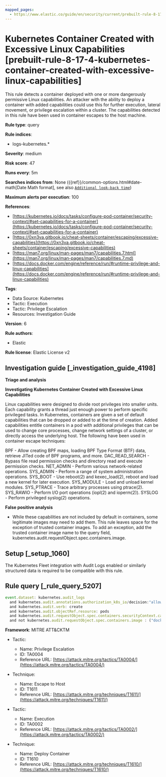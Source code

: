 ```yaml
---
mapped_pages:
  - https://www.elastic.co/guide/en/security/current/prebuilt-rule-8-17-4-kubernetes-container-created-with-excessive-linux-capabilities.html
---
```


# Kubernetes Container Created with Excessive Linux Capabilities [prebuilt-rule-8-17-4-kubernetes-container-created-with-excessive-linux-capabilities]

This rule detects a container deployed with one or more dangerously permissive Linux capabilities. An attacker with the ability to deploy a container with added capabilities could use this for further execution, lateral movement, or privilege escalation within a cluster. The capabilities detected in this rule have been used in container escapes to the host machine.

**Rule type**: query

**Rule indices**:

* logs-kubernetes.*

**Severity**: medium

**Risk score**: 47

**Runs every**: 5m

**Searches indices from**: None ({{ref}}/common-options.html#date-math[Date Math format], see also [`Additional look-back time`](docs-content://solutions/security/detect-and-alert/create-detection-rule.md#rule-schedule))

**Maximum alerts per execution**: 100

**References**:

* [https://kubernetes.io/docs/tasks/configure-pod-container/security-context/#set-capabilities-for-a-container](https://kubernetes.io/docs/tasks/configure-pod-container/security-context/#set-capabilities-for-a-container)
* [https://0xn3va.gitbook.io/cheat-sheets/container/escaping/excessive-capabilities](https://0xn3va.gitbook.io/cheat-sheets/container/escaping/excessive-capabilities)
* [https://man7.org/linux/man-pages/man7/capabilities.7.html](https://man7.org/linux/man-pages/man7/capabilities.7.md)
* [https://docs.docker.com/engine/reference/run/#runtime-privilege-and-linux-capabilities](https://docs.docker.com/engine/reference/run/#runtime-privilege-and-linux-capabilities)

**Tags**:

* Data Source: Kubernetes
* Tactic: Execution
* Tactic: Privilege Escalation
* Resources: Investigation Guide

**Version**: 6

**Rule authors**:

* Elastic

**Rule license**: Elastic License v2

## Investigation guide [_investigation_guide_4198]

**Triage and analysis**

**Investigating Kubernetes Container Created with Excessive Linux Capabilities**

Linux capabilities were designed to divide root privileges into smaller units. Each capability grants a thread just enough power to perform specific privileged tasks. In Kubernetes, containers are given a set of default capabilities that can be dropped or added to at the time of creation. Added capabilities entitle containers in a pod with additional privileges that can be used to change core processes, change network settings of a cluster, or directly access the underlying host. The following have been used in container escape techniques:

BPF - Allow creating BPF maps, loading BPF Type Format (BTF) data, retrieve JITed code of BPF programs, and more. DAC_READ_SEARCH - Bypass file read permission checks and directory read and execute permission checks. NET_ADMIN - Perform various network-related operations. SYS_ADMIN - Perform a range of system administration operations. SYS_BOOT - Use reboot(2) and kexec_load(2), reboot and load a new kernel for later execution. SYS_MODULE - Load and unload kernel modules. SYS_PTRACE - Trace arbitrary processes using ptrace(2). SYS_RAWIO - Perform I/O port operations (iopl(2) and ioperm(2)). SYSLOG - Perform privileged syslog(2) operations.

**False positive analysis**

* While these capabilities are not included by default in containers, some legitimate images may need to add them. This rule leaves space for the exception of trusted container images. To add an exception, add the trusted container image name to the query field, kubernetes.audit.requestObject.spec.containers.image.


## Setup [_setup_1060]

The Kubernetes Fleet integration with Audit Logs enabled or similarly structured data is required to be compatible with this rule.


## Rule query [_rule_query_5207]

```js
event.dataset: kubernetes.audit_logs
  and kubernetes.audit.annotations.authorization_k8s_io/decision:"allow"
  and kubernetes.audit.verb: create
  and kubernetes.audit.objectRef.resource: pods
  and kubernetes.audit.requestObject.spec.containers.securityContext.capabilities.add: ("BPF" or "DAC_READ_SEARCH"  or "NET_ADMIN" or "SYS_ADMIN" or "SYS_BOOT" or "SYS_MODULE" or "SYS_PTRACE" or "SYS_RAWIO"  or "SYSLOG")
  and not kubernetes.audit.requestObject.spec.containers.image : ("docker.elastic.co/beats/elastic-agent:8.4.0" or "rancher/klipper-lb:v0.3.5" or "")
```

**Framework**: MITRE ATT&CKTM

* Tactic:

    * Name: Privilege Escalation
    * ID: TA0004
    * Reference URL: [https://attack.mitre.org/tactics/TA0004/](https://attack.mitre.org/tactics/TA0004/)

* Technique:

    * Name: Escape to Host
    * ID: T1611
    * Reference URL: [https://attack.mitre.org/techniques/T1611/](https://attack.mitre.org/techniques/T1611/)

* Tactic:

    * Name: Execution
    * ID: TA0002
    * Reference URL: [https://attack.mitre.org/tactics/TA0002/](https://attack.mitre.org/tactics/TA0002/)

* Technique:

    * Name: Deploy Container
    * ID: T1610
    * Reference URL: [https://attack.mitre.org/techniques/T1610/](https://attack.mitre.org/techniques/T1610/)



